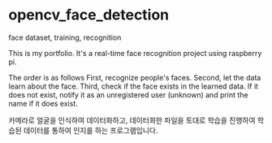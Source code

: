 # opencv_face_detection
face dataset, training, recognition

This is my portfolio.
It's a real-time face recognition project using raspberry pi.

The order is as follows
First, recognize people's faces.
Second, let the data learn about the face.
Third, check if the face exists in the learned data. If it does not exist, notify it as an unregistered user (unknown) and print the name if it does exist.


카메라로 얼굴을 인식하여 데이터화하고, 
데이터화한 파일을 토대로 학습을 진행하여 학습된 데이터를 통하여 인지를 하는 프로그램입니다.
